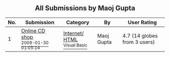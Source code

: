 ﻿<div align="center">

## All Submissions by Maoj Gupta

</div>

No.  | Submission | Category | By   | User Rating
---- | ---------- | -------- | ---- | -----------
1 | [Online CD shop<br /><sup>2009-01-30 01:05:14</sup>](https://github.com/Planet-Source-Code/maoj-gupta-online-cd-shop__1-71843) | [Internet/ HTML<br /><sup>Visual Basic</sup>](../ByCategory/internet-html__1-34.md) | Maoj Gupta | 4.7 (14 globes from 3 users)
